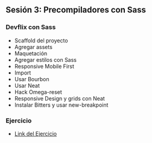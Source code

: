 ## Sesión 3: Precompiladores con Sass

### Devflix con Sass
* Scaffold del proyecto
* Agregar assets
* Maquetación
* Agregar estilos con Sass
* Responsive Mobile First
* Import
* Usar Bourbon
* Usar Neat
* Hack Omega-reset
* Responsive Design y grids con Neat
* Instalar Bitters y usar new-breakpoint

### Ejercicio
* [Link del Ejercicio](https://docs.google.com/document/d/1crPNerG2Serg9qM4slpnYwMklOddmCQlnsWJm6GbKYk/edit?usp=sharing)